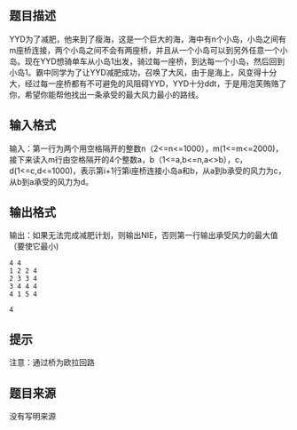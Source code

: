 


## 题目描述
YYD为了减肥，他来到了瘦海，这是一个巨大的海，海中有n个小岛，小岛之间有m座桥连接，两个小岛之间不会有两座桥，并且从一个小岛可以到另外任意一个小岛。现在YYD想骑单车从小岛1出发，骑过每一座桥，到达每一个小岛，然后回到小岛1。霸中同学为了让YYD减肥成功，召唤了大风，由于是海上，风变得十分大，经过每一座桥都有不可避免的风阻碍YYD，YYD十分ddt，于是用泡芙贿赂了你，希望你能帮他找出一条承受的最大风力最小的路线。
## 输入格式
输入：第一行为两个用空格隔开的整数n（2<=n<=1000），m(1<=m<=2000)，接下来读入m行由空格隔开的4个整数a，b（1<=a,b<=n,a<>b），c，d(1<=c,d<=1000)，表示第i+1行第i座桥连接小岛a和b，从a到b承受的风力为c，从b到a承受的风力为d。
## 输出格式
输出：如果无法完成减肥计划，则输出NIE，否则第一行输出承受风力的最大值（要使它最小)

```input1
4 4
1 2 2 4
2 3 3 4
3 4 4 4
4 1 5 4

```
```output1
4
```

## 提示
注意：通过桥为欧拉回路
## 题目来源
没有写明来源


